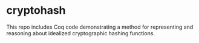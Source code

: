 # cryptohash

This repo includes Coq code demonstrating a method for representing and reasoning
about idealized cryptographic hashing functions.
